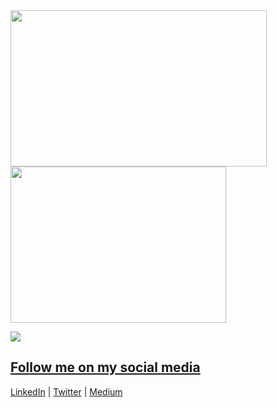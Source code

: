 <a href="https://github.com/r4msolo">
<img height="250em" width="410" align="center" src="https://github-readme-stats.vercel.app/api?username=r4msolo&show_icons=true&theme=tokyonight&include_all_commits=true&count_private=true"/>
<img height="250em" width="345" align="center" src="https://github-readme-stats.vercel.app/api/top-langs/?username=r4msolo&layout=compact&langs_count=16&theme=tokyonight"/>

![](http://www.hackthebox.eu/badge/image/172400)
## Follow me on my social media

[LinkedIn](https://www.linkedin.com/in/igor-m-martins-705a50192) | [Twitter](https://www.twitter.com/r4msolo) | [Medium](https:///r4msolo.medium.com)
